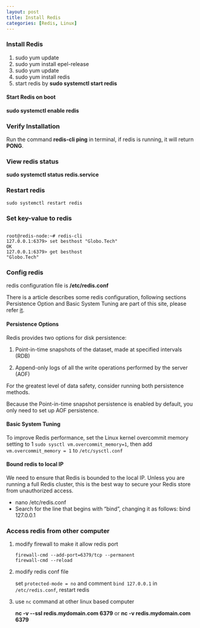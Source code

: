 ```yaml
---
layout: post
title: Install Redis
categories: [Redis, Linux]
---
```


### Install Redis

  1. sudo yum update
  2. sudo yum install epel-release
  3. sudo yum update
  4. sudo yum install redis
  5. start redis by **sudo systemctl start redis**
  
#### Start Redis on boot

  **sudo systemctl enable redis**
  
### Verify Installation

  Run the command **redis-cli ping** in terminal, if redis is running, it will return **PONG**.
  
### View redis status

  **sudo systemctl status redis.service**
  
### Restart redis

  ```shell_session 
  sudo systemctl restart redis
  ```
  
### Set key-value to redis

  ```shell_session
  
  root@redis-node:~# redis-cli
  127.0.0.1:6379> set besthost "Globo.Tech"
  OK
  127.0.0.1:6379> get besthost
  "Globo.Tech"
  
  ```
  
### Config redis

  redis configuration file is **/etc/redis.conf**
  
  There is a article describes some redis configuration, following sections Persistence Option and Basic System Tuning 
  are part of this site, please refer [it](https://linode.com/docs/databases/redis/install-and-configure-redis-on-centos-7/).
  
#### Persistence Options
  
  Redis provides two options for disk persistence:
  
  1. Point-in-time snapshots of the dataset, made at specified intervals (RDB)
  
  2. Append-only logs of all the write operations performed by the server (AOF)
  
  For the greatest level of data safety, consider running both persistence methods. 
  
  Because the Point-in-time snapshot persistence is enabled by default, you only need to set up AOF persistence.
  
#### Basic System Tuning

  To improve Redis performance, set the Linux kernel overcommit memory setting to 1 `sudo sysctl vm.overcommit_memory=1`,
  then add `vm.overcommit_memory = 1` to `/etc/sysctl.conf`
  
#### Bound redis to local IP

  We need to ensure that Redis is bounded to the local IP. Unless you are running a full Redis cluster, this is the best way 
  to secure your Redis store from unauthorized access.

  - nano /etc/redis.conf
  - Search for the line that begins with “bind”, changing it as follows: bind 127.0.0.1
  
### Access redis from other computer

  1. modify firewall to make it allow redis port
  
     ```shell_session
     firewall-cmd --add-port=6379/tcp --permanent
     firewall-cmd --reload
     ```
  
  2. modify redis conf file
  
     set `protected-mode = no` and comment `bind 127.0.0.1` in `/etc/redis.conf`, restart redis
   
  3. use `nc` command at other linux based computer
  
     **nc -v --ssl redis.mydomain.com 6379** 
     or 
     **nc -v redis.mydomain.com 6379**
